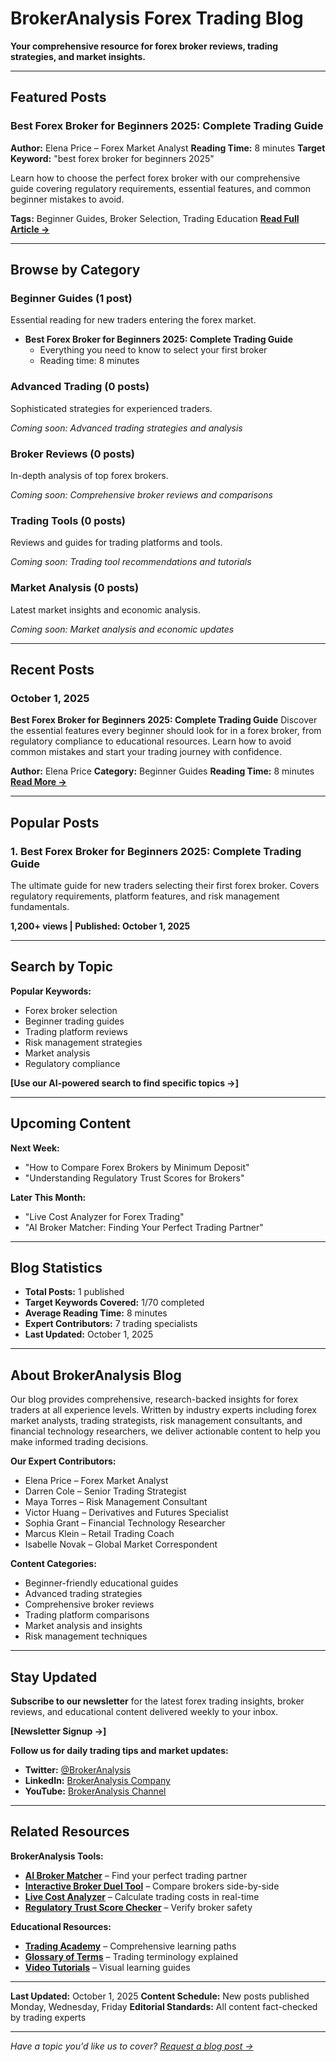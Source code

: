 # BrokerAnalysis Forex Trading Blog

**Your comprehensive resource for forex broker reviews, trading strategies, and market insights.**

---

## Featured Posts

### **Best Forex Broker for Beginners 2025: Complete Trading Guide**
**Author:** Elena Price – Forex Market Analyst
**Reading Time:** 8 minutes
**Target Keyword:** "best forex broker for beginners 2025"

Learn how to choose the perfect forex broker with our comprehensive guide covering regulatory requirements, essential features, and common beginner mistakes to avoid.

**Tags:** Beginner Guides, Broker Selection, Trading Education
**[Read Full Article →](best-forex-broker-beginners-2025.md)**

---

## Browse by Category

### **Beginner Guides** (1 post)
Essential reading for new traders entering the forex market.

- **Best Forex Broker for Beginners 2025: Complete Trading Guide**
  - Everything you need to know to select your first broker
  - Reading time: 8 minutes

### **Advanced Trading** (0 posts)
Sophisticated strategies for experienced traders.

*Coming soon: Advanced trading strategies and analysis*

### **Broker Reviews** (0 posts)
In-depth analysis of top forex brokers.

*Coming soon: Comprehensive broker reviews and comparisons*

### **Trading Tools** (0 posts)
Reviews and guides for trading platforms and tools.

*Coming soon: Trading tool recommendations and tutorials*

### **Market Analysis** (0 posts)
Latest market insights and economic analysis.

*Coming soon: Market analysis and economic updates*

---

## Recent Posts

### **October 1, 2025**
**Best Forex Broker for Beginners 2025: Complete Trading Guide**
Discover the essential features every beginner should look for in a forex broker, from regulatory compliance to educational resources. Learn how to avoid common mistakes and start your trading journey with confidence.

**Author:** Elena Price
**Category:** Beginner Guides
**Reading Time:** 8 minutes
**[Read More →](best-forex-broker-beginners-2025.md)**

---

## Popular Posts

### **1. Best Forex Broker for Beginners 2025: Complete Trading Guide**
The ultimate guide for new traders selecting their first forex broker. Covers regulatory requirements, platform features, and risk management fundamentals.

**1,200+ views | Published: October 1, 2025**

---

## Search by Topic

**Popular Keywords:**
- Forex broker selection
- Beginner trading guides
- Trading platform reviews
- Risk management strategies
- Market analysis
- Regulatory compliance

**[Use our AI-powered search to find specific topics →]**

---

## Upcoming Content

**Next Week:**
- "How to Compare Forex Brokers by Minimum Deposit"
- "Understanding Regulatory Trust Scores for Brokers"

**Later This Month:**
- "Live Cost Analyzer for Forex Trading"
- "AI Broker Matcher: Finding Your Perfect Trading Partner"

---

## Blog Statistics

- **Total Posts:** 1 published
- **Target Keywords Covered:** 1/70 completed
- **Average Reading Time:** 8 minutes
- **Expert Contributors:** 7 trading specialists
- **Last Updated:** October 1, 2025

---

## About BrokerAnalysis Blog

Our blog provides comprehensive, research-backed insights for forex traders at all experience levels. Written by industry experts including forex market analysts, trading strategists, risk management consultants, and financial technology researchers, we deliver actionable content to help you make informed trading decisions.

**Our Expert Contributors:**
- Elena Price – Forex Market Analyst
- Darren Cole – Senior Trading Strategist
- Maya Torres – Risk Management Consultant
- Victor Huang – Derivatives and Futures Specialist
- Sophia Grant – Financial Technology Researcher
- Marcus Klein – Retail Trading Coach
- Isabelle Novak – Global Market Correspondent

**Content Categories:**
- Beginner-friendly educational guides
- Advanced trading strategies
- Comprehensive broker reviews
- Trading platform comparisons
- Market analysis and insights
- Risk management techniques

---

## Stay Updated

**Subscribe to our newsletter** for the latest forex trading insights, broker reviews, and educational content delivered weekly to your inbox.

**[Newsletter Signup →]**

**Follow us for daily trading tips and market updates:**
- **Twitter:** [@BrokerAnalysis](https://twitter.com/brokeranalysis)
- **LinkedIn:** [BrokerAnalysis Company](https://linkedin.com/company/brokeranalysis)
- **YouTube:** [BrokerAnalysis Channel](https://youtube.com/brokeranalysis)

---

## Related Resources

**BrokerAnalysis Tools:**
- **[AI Broker Matcher](#)** – Find your perfect trading partner
- **[Interactive Broker Duel Tool](#)** – Compare brokers side-by-side
- **[Live Cost Analyzer](#)** – Calculate trading costs in real-time
- **[Regulatory Trust Score Checker](#)** – Verify broker safety

**Educational Resources:**
- **[Trading Academy](#)** – Comprehensive learning paths
- **[Glossary of Terms](#)** – Trading terminology explained
- **[Video Tutorials](#)** – Visual learning guides

---

**Last Updated:** October 1, 2025
**Content Schedule:** New posts published Monday, Wednesday, Friday
**Editorial Standards:** All content fact-checked by trading experts

---

*Have a topic you'd like us to cover? [Request a blog post →](#)*